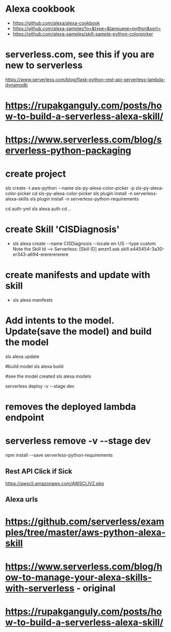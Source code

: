 # Alexa cookbook
- https://github.com/alexa/alexa-cookbook
- https://github.com/alexa-samples?q=&type=&language=python&sort=  
- https://github.com/alexa-samples/skill-sample-python-colorpicker

# serverless.com, see this if you are new to serverless
https://www.serverless.com/blog/flask-python-rest-api-serverless-lambda-dynamodb

# https://rupakganguly.com/posts/how-to-build-a-serverless-alexa-skill/
# https://www.serverless.com/blog/serverless-python-packaging
# create project
sls create -t aws-python --name sls-py-alexa-color-picker -p sls-py-alexa-color-picker
cd sls-py-alexa-color-picker
sls plugin install -n serverless-alexa-skills
sls plugin install -n serverless-python-requirements

cd auth-yml
sls alexa auth
cd ..

# create Skill 'CISDiagnosis'
- sls alexa create --name CISDiagnosis --locale en-US --type custom
 Note the Skill Id --> Serverless: [Skill ID] amzn1.ask.skill.e445454-3a30-er343-a694-erererererere

# create manifests and update with skill
- sls alexa manifests
# Add intents to the model. Update(save the model) and build the model
sls alexa update

#build model
sls alexa build

#see the model created
sls alexa models 

serverless deploy -v --stage dev
# removes the deployed lambda endpoint
# serverless remove -v --stage dev

npm install --save serverless-python-requirements



Rest API Click if Sick
-------------------------
https://awscli.amazonaws.com/AWSCLIV2.pkg

Alexa urls
--------------
# https://github.com/serverless/examples/tree/master/aws-python-alexa-skill
  # https://www.serverless.com/blog/how-to-manage-your-alexa-skills-with-serverless - original
# https://rupakganguly.com/posts/how-to-build-a-serverless-alexa-skill/